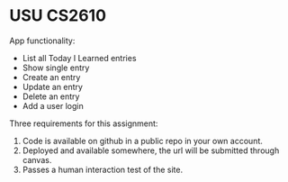 # USU CS2610

App functionality:

* List all Today I Learned entries
* Show single entry
* Create an entry
* Update an entry
* Delete an entry
* Add a user login

Three requirements for this assignment:

1. Code is available on github in a public repo in your own account.
2. Deployed and available somewhere, the url will be submitted through canvas.
3. Passes a human interaction test of the site.
